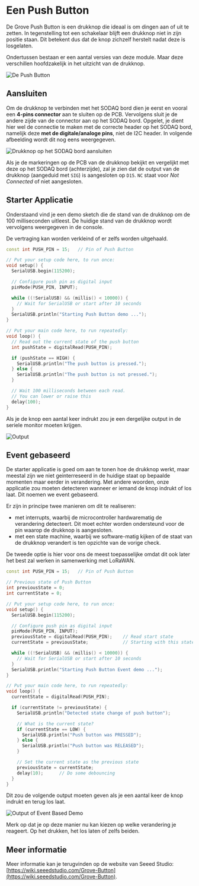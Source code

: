 # Een Push Button

De Grove Push Button is een drukknop die ideaal is om dingen aan of uit te zetten. In tegenstelling tot een schakelaar blijft een drukknop niet in zijn positie staan. Dit betekent dus dat de knop zichzelf herstelt nadat deze is losgelaten.

Ondertussen bestaan er een aantal versies van deze module. Maar deze verschillen hoofdzakelijk in het uitzicht van de drukknop.

![De Push Button](./img/push_button.jpg)

## Aansluiten

Om de drukknop te verbinden met het SODAQ bord dien je eerst en vooral een **4-pins connector** aan te sluiten op de PCB. Vervolgens sluit je de andere zijde van de connector aan op het SODAQ bord. Opgelet, je dient hier wel de connectie te maken met de correcte header op het SODAQ bord, namelijk deze **met de digitale/analoge pins**, niet de I2C header. In volgende afbeelding wordt dit nog eens weergegeven.

![Drukknop op het SODAQ bord aansluiten](./img/connecting_button_to_sodaq.png)

Als je de markeringen op de PCB van de drukknop bekijkt en vergelijkt met deze op het SODAQ bord (achterzijde), zal je zien dat de output van de drukknop (aangeduid met `SIG`) is aangesloten op `D15`. `NC` staat voor *Not Connected* of niet aangesloten.

## Starter Applicatie

Onderstaand vind je een demo sketch die de stand van de drukknop om de 100 milliseconden uitleest. De huidige stand van de drukknop wordt vervolgens weergegeven in de console.

De vertraging kan worden verkleind of er zelfs worden uitgehaald.

```cpp
const int PUSH_PIN = 15;   // Pin of Push Button

// Put your setup code here, to run once:
void setup() {
  SerialUSB.begin(115200);

  // Configure push pin as digital input
  pinMode(PUSH_PIN, INPUT);

  while ((!SerialUSB) && (millis() < 10000)) {
    // Wait for SerialUSB or start after 10 seconds
  }
  SerialUSB.println("Starting Push Button demo ...");
}

// Put your main code here, to run repeatedly:
void loop() {
  // Read out the current state of the push button
  int pushState = digitalRead(PUSH_PIN);

  if (pushState == HIGH) {
    SerialUSB.println("The push button is pressed.");
  } else {
    SerialUSB.println("The push button is not pressed.");
  }

  // Wait 100 milliseconds between each read.
  // You can lower or raise this
  delay(100);
}
```

Als je de knop een aantal keer indrukt zou je een dergelijke output in de seriele monitor moeten krijgen.

![Output](./img/output.png)

## Event gebaseerd

De starter applicatie is goed om aan te tonen hoe de drukknop werkt, maar meestal zijn we niet geinterreseerd in de huidige staat op bepaalde momenten maar eerder in verandering. Met andere woorden, onze applicatie zou moeten detecteren wanneer er iemand de knop indrukt of los laat. Dit noemen we event gebaseerd.

Er zijn in principe twee manieren om dit te realiseren:

* met interrupts, waarbij de microcontroller hardwarematig de verandering detecteert. Dit moet echter worden ondersteund voor de pin waarop de drukknop is aangesloten.
* met een state machine, waarbij we software-matig kijken of de staat van de drukknop verandert is ten opzichte van de vorige check.

De tweede optie is hier voor ons de meest toepasselijke omdat dit ook later het best zal werken in samenwerking met LoRaWAN.

```cpp
const int PUSH_PIN = 15;   // Pin of Push Button

// Previous state of Push Button
int previousState = 0;
int currentState = 0;

// Put your setup code here, to run once:
void setup() {
  SerialUSB.begin(115200);

  // Configure push pin as digital input
  pinMode(PUSH_PIN, INPUT);
  previousState = digitalRead(PUSH_PIN);    // Read start state
  currentState = previousState;             // Starting with this state

  while ((!SerialUSB) && (millis() < 10000)) {
    // Wait for SerialUSB or start after 10 seconds
  }
  SerialUSB.println("Starting Push Button Event demo ...");
}

// Put your main code here, to run repeatedly:
void loop() {
  currentState = digitalRead(PUSH_PIN);

  if (currentState != previousState) {
    SerialUSB.println("Detected state change of push button");

    // What is the current state?
    if (currentState == LOW) {
      SerialUSB.println("Push button was PRESSED");
    } else {
      SerialUSB.println("Push button was RELEASED");
    }

    // Set the current state as the previous state
    previousState = currentState;
    delay(10);      // Do some debouncing
  }
}
```

Dit zou de volgende output moeten geven als je een aantal keer de knop indrukt en terug los laat.

![Output of Event Based Demo](./img/event_output.png)

Merk op dat je op deze manier nu kan kiezen op welke verandering je reageert. Op het drukken, het los laten of zelfs beiden.

## Meer informatie

Meer informatie kan je terugvinden op de website van Seeed Studio: [https://wiki.seeedstudio.com/Grove-Button](https://wiki.seeedstudio.com/Grove-Button).
